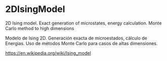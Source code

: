 # 2DIsingModel

2D Ising model. Exact generation of microstates, energy calculation. Monte Carlo method to high dimensions

Modelo de Ising 2D. Generación exacta de microestados, cálculo de Energias. Uso de métodos Monte Carlo  para casos de altas dimensiones.

https://en.wikipedia.org/wiki/Ising_model
